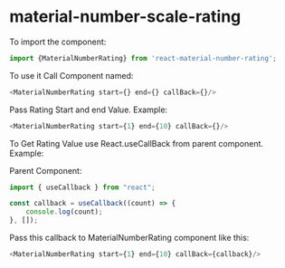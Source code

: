 # material-number-scale-rating

To import the component:

```javascript
import {MaterialNumberRating} from 'react-material-number-rating';
```

To use it Call Component named:

```javascript
<MaterialNumberRating start={} end={} callBack={}/>
```

Pass Rating Start and end Value. Example:

```javascript
<MaterialNumberRating start={1} end={10} callBack={}/>
```

To Get Rating Value use React.useCallBack from parent component. Example:

Parent Component:

```javascript
import { useCallback } from "react";

const callback = useCallback((count) => {
    console.log(count);
}, []);
```


Pass this callback to MaterialNumberRating component like this:

```javascript
<MaterialNumberRating start={1} end={10} callBack={callback}/>
```

